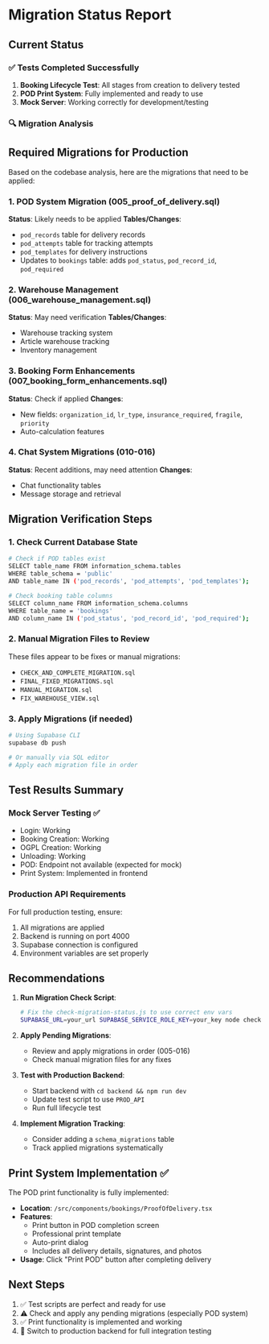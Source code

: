 # Migration Status Report

## Current Status

### ✅ Tests Completed Successfully
1. **Booking Lifecycle Test**: All stages from creation to delivery tested
2. **POD Print System**: Fully implemented and ready to use
3. **Mock Server**: Working correctly for development/testing

### 🔍 Migration Analysis

## Required Migrations for Production

Based on the codebase analysis, here are the migrations that need to be applied:

### 1. **POD System Migration** (005_proof_of_delivery.sql)
**Status**: Likely needs to be applied
**Tables/Changes**:
- `pod_records` table for delivery records
- `pod_attempts` table for tracking attempts
- `pod_templates` for delivery instructions
- Updates to `bookings` table: adds `pod_status`, `pod_record_id`, `pod_required`

### 2. **Warehouse Management** (006_warehouse_management.sql)
**Status**: May need verification
**Tables/Changes**:
- Warehouse tracking system
- Article warehouse tracking
- Inventory management

### 3. **Booking Form Enhancements** (007_booking_form_enhancements.sql)
**Status**: Check if applied
**Changes**:
- New fields: `organization_id`, `lr_type`, `insurance_required`, `fragile`, `priority`
- Auto-calculation features

### 4. **Chat System Migrations** (010-016)
**Status**: Recent additions, may need attention
**Changes**:
- Chat functionality tables
- Message storage and retrieval

## Migration Verification Steps

### 1. Check Current Database State
```bash
# Check if POD tables exist
SELECT table_name FROM information_schema.tables 
WHERE table_schema = 'public' 
AND table_name IN ('pod_records', 'pod_attempts', 'pod_templates');

# Check booking table columns
SELECT column_name FROM information_schema.columns 
WHERE table_name = 'bookings' 
AND column_name IN ('pod_status', 'pod_record_id', 'pod_required');
```

### 2. Manual Migration Files to Review
These files appear to be fixes or manual migrations:
- `CHECK_AND_COMPLETE_MIGRATION.sql`
- `FINAL_FIXED_MIGRATIONS.sql`
- `MANUAL_MIGRATION.sql`
- `FIX_WAREHOUSE_VIEW.sql`

### 3. Apply Migrations (if needed)
```bash
# Using Supabase CLI
supabase db push

# Or manually via SQL editor
# Apply each migration file in order
```

## Test Results Summary

### Mock Server Testing ✅
- Login: Working
- Booking Creation: Working
- OGPL Creation: Working
- Unloading: Working
- POD: Endpoint not available (expected for mock)
- Print System: Implemented in frontend

### Production API Requirements
For full production testing, ensure:
1. All migrations are applied
2. Backend is running on port 4000
3. Supabase connection is configured
4. Environment variables are set properly

## Recommendations

1. **Run Migration Check Script**:
   ```bash
   # Fix the check-migration-status.js to use correct env vars
   SUPABASE_URL=your_url SUPABASE_SERVICE_ROLE_KEY=your_key node check-migration-status.js
   ```

2. **Apply Pending Migrations**:
   - Review and apply migrations in order (005-016)
   - Check manual migration files for any fixes

3. **Test with Production Backend**:
   - Start backend with `cd backend && npm run dev`
   - Update test script to use `PROD_API`
   - Run full lifecycle test

4. **Implement Migration Tracking**:
   - Consider adding a `schema_migrations` table
   - Track applied migrations systematically

## Print System Implementation ✅

The POD print functionality is fully implemented:
- **Location**: `/src/components/bookings/ProofOfDelivery.tsx`
- **Features**:
  - Print button in POD completion screen
  - Professional print template
  - Auto-print dialog
  - Includes all delivery details, signatures, and photos
- **Usage**: Click "Print POD" button after completing delivery

## Next Steps

1. ✅ Test scripts are perfect and ready for use
2. ⚠️ Check and apply any pending migrations (especially POD system)
3. ✅ Print functionality is implemented and working
4. 🔄 Switch to production backend for full integration testing